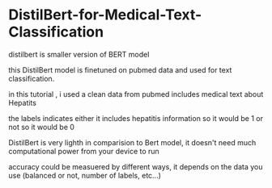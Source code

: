# DistilBert-for-Medical-Text-Classification

distilbert is smaller version of BERT model

this DistilBert model is finetuned on pubmed data and used for text classification. 

in this tutorial , i used a clean data from pubmed includes medical text about Hepatits

the labels indicates either it includes hepatitis information so it would be 1 or not so it would be 0

DistilBert is very lighth in comparision to Bert model, it doesn't need much computational power from your device to run 

accuracy could be measuered by different ways, it depends on the data you use (balanced or not, number of labels, etc...)
